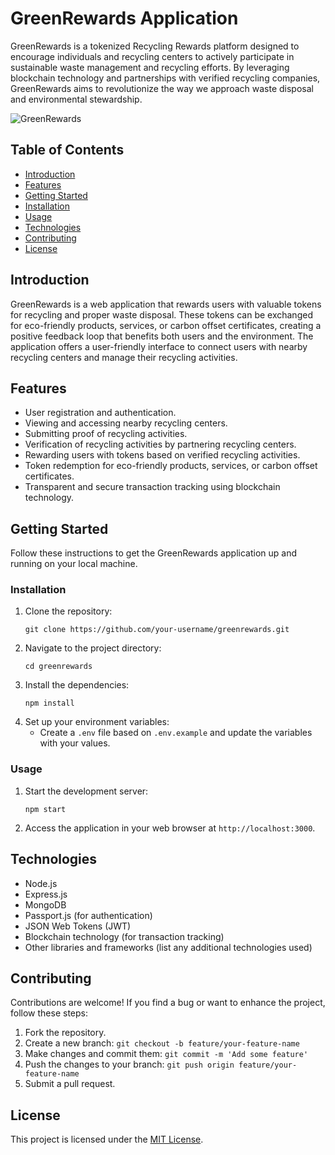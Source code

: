 # GreenRewards Application

GreenRewards is a tokenized Recycling Rewards platform designed to encourage individuals and recycling centers to actively participate in sustainable waste management and recycling efforts. By leveraging blockchain technology and partnerships with verified recycling companies, GreenRewards aims to revolutionize the way we approach waste disposal and environmental stewardship.

![GreenRewards](link-to-your-image.png)

## Table of Contents

- [Introduction](#introduction)
- [Features](#features)
- [Getting Started](#getting-started)
- [Installation](#installation)
- [Usage](#usage)
- [Technologies](#technologies)
- [Contributing](#contributing)
- [License](#license)

## Introduction

GreenRewards is a web application that rewards users with valuable tokens for recycling and proper waste disposal. These tokens can be exchanged for eco-friendly products, services, or carbon offset certificates, creating a positive feedback loop that benefits both users and the environment. The application offers a user-friendly interface to connect users with nearby recycling centers and manage their recycling activities.

## Features

- User registration and authentication.
- Viewing and accessing nearby recycling centers.
- Submitting proof of recycling activities.
- Verification of recycling activities by partnering recycling centers.
- Rewarding users with tokens based on verified recycling activities.
- Token redemption for eco-friendly products, services, or carbon offset certificates.
- Transparent and secure transaction tracking using blockchain technology.

## Getting Started

Follow these instructions to get the GreenRewards application up and running on your local machine.

### Installation

1. Clone the repository:
   ```
   git clone https://github.com/your-username/greenrewards.git
   ```
2. Navigate to the project directory:
   ```
   cd greenrewards
   ```
3. Install the dependencies:
   ```
   npm install
   ```
4. Set up your environment variables:
   - Create a `.env` file based on `.env.example` and update the variables with your values.

### Usage

1. Start the development server:
   ```
   npm start
   ```
2. Access the application in your web browser at `http://localhost:3000`.

## Technologies

- Node.js
- Express.js
- MongoDB
- Passport.js (for authentication)
- JSON Web Tokens (JWT)
- Blockchain technology (for transaction tracking)
- Other libraries and frameworks (list any additional technologies used)

## Contributing

Contributions are welcome! If you find a bug or want to enhance the project, follow these steps:

1. Fork the repository.
2. Create a new branch: `git checkout -b feature/your-feature-name`
3. Make changes and commit them: `git commit -m 'Add some feature'`
4. Push the changes to your branch: `git push origin feature/your-feature-name`
5. Submit a pull request.

## License

This project is licensed under the [MIT License](LICENSE).
```

